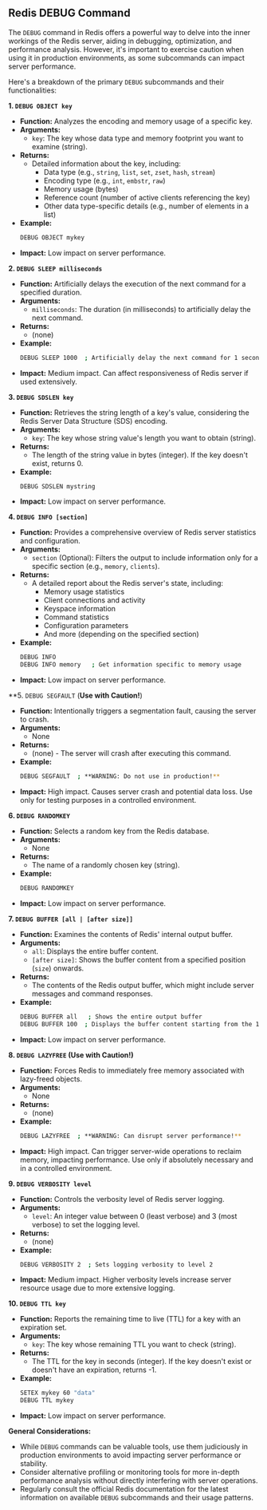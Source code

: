 ## Redis DEBUG Command

The `DEBUG` command in Redis offers a powerful way to delve into the inner workings of the Redis server, aiding in debugging, optimization, and performance analysis. However, it's important to exercise caution when using it in production environments, as some subcommands can impact server performance.

Here's a breakdown of the primary `DEBUG` subcommands and their functionalities:

**1. `DEBUG OBJECT key`**

* **Function:** Analyzes the encoding and memory usage of a specific key.
* **Arguments:**
    * `key`: The key whose data type and memory footprint you want to examine (string).
* **Returns:**
    * Detailed information about the key, including:
        * Data type (e.g., `string`, `list`, `set`, `zset`, `hash`, `stream`)
        * Encoding type (e.g., `int`, `embstr`, `raw`)
        * Memory usage (bytes)
        * Reference count (number of active clients referencing the key)
        * Other data type-specific details (e.g., number of elements in a list)
* **Example:**
  ```bash
  DEBUG OBJECT mykey
  ```
* **Impact:** Low impact on server performance.

**2. `DEBUG SLEEP milliseconds`**

* **Function:** Artificially delays the execution of the next command for a specified duration.
* **Arguments:**
    * `milliseconds`: The duration (in milliseconds) to artificially delay the next command.
* **Returns:**
    * (none)
* **Example:**
  ```bash
  DEBUG SLEEP 1000  ; Artificially delay the next command for 1 second
  ```
* **Impact:** Medium impact. Can affect responsiveness of Redis server if used extensively.

**3. `DEBUG SDSLEN key`**

* **Function:** Retrieves the string length of a key's value, considering the Redis Server Data Structure (SDS) encoding.
* **Arguments:**
    * `key`: The key whose string value's length you want to obtain (string).
* **Returns:**
    * The length of the string value in bytes (integer). If the key doesn't exist, returns 0.
* **Example:**
  ```bash
  DEBUG SDSLEN mystring
  ```
* **Impact:** Low impact on server performance.

**4. `DEBUG INFO [section]`**

* **Function:** Provides a comprehensive overview of Redis server statistics and configuration.
* **Arguments:**
    * `section` (Optional): Filters the output to include information only for a specific section (e.g., `memory`, `clients`).
* **Returns:**
    * A detailed report about the Redis server's state, including:
        * Memory usage statistics
        * Client connections and activity
        * Keyspace information
        * Command statistics
        * Configuration parameters
        * And more (depending on the specified section)
* **Example:**
  ```bash
  DEBUG INFO
  DEBUG INFO memory   ; Get information specific to memory usage
  ```
* **Impact:** Low impact on server performance.

**5. `DEBUG SEGFAULT` (**Use with Caution!**)

* **Function:** Intentionally triggers a segmentation fault, causing the server to crash.
* **Arguments:**
    * None
* **Returns:**
    * (none)  - The server will crash after executing this command.
* **Example:**
  ```bash
  DEBUG SEGFAULT  ; **WARNING: Do not use in production!**
  ```
* **Impact:** High impact. Causes server crash and potential data loss. Use only for testing purposes in a controlled environment.

**6. `DEBUG RANDOMKEY`**

* **Function:** Selects a random key from the Redis database.
* **Arguments:**
    * None
* **Returns:**
    * The name of a randomly chosen key (string).
* **Example:**
  ```bash
  DEBUG RANDOMKEY
  ```
* **Impact:** Low impact on server performance.

**7. `DEBUG BUFFER [all | [after size]]`**

* **Function:** Examines the contents of Redis' internal output buffer.
* **Arguments:**
    * `all`: Displays the entire buffer content.
    * `[after size]`: Shows the buffer content from a specified position (`size`) onwards.
* **Returns:**
    * The contents of the Redis output buffer, which might include server messages and command responses.
* **Example:**
  ```bash
  DEBUG BUFFER all   ; Shows the entire output buffer
  DEBUG BUFFER 100  ; Displays the buffer content starting from the 100th byte
  ```
* **Impact:** Low impact on server performance.

**8. `DEBUG LAZYFREE` (**Use with Caution!**)**

* **Function:** Forces Redis to immediately free memory associated with lazy-freed objects.
* **Arguments:**
    * None
* **Returns:**
    * (none)
* **Example:**
  ```bash
  DEBUG LAZYFREE  ; **WARNING: Can disrupt server performance!**
  ```
* **Impact:** High impact. Can trigger server-wide operations to reclaim memory, impacting performance. Use only if absolutely necessary and in a controlled environment.

**9. `DEBUG VERBOSITY level`**

* **Function:** Controls the verbosity level of Redis server logging.
* **Arguments:**
    * `level`: An integer value between 0 (least verbose) and 3 (most verbose) to set the logging level.
* **Returns:**
    * (none)
* **Example:**
  ```bash
  DEBUG VERBOSITY 2  ; Sets logging verbosity to level 2
  ```
* **Impact:** Medium impact. Higher verbosity levels increase server resource usage due to more extensive logging.

**10. `DEBUG TTL key`**

* **Function:** Reports the remaining time to live (TTL) for a key with an expiration set.
* **Arguments:**
    * `key`: The key whose remaining TTL you want to check (string).
* **Returns:**
    * The TTL for the key in seconds (integer). If the key doesn't exist or doesn't have an expiration, returns -1.
* **Example:**
  ```bash
  SETEX mykey 60 "data"
  DEBUG TTL mykey
  ```
* **Impact:** Low impact on server performance.

**General Considerations:**

* While `DEBUG` commands can be valuable tools, use them judiciously in production environments to avoid impacting server performance or stability.
* Consider alternative profiling or monitoring tools for more in-depth performance analysis without directly interfering with server operations.
* Regularly consult the official Redis documentation for the latest information on available `DEBUG` subcommands and their usage patterns.
